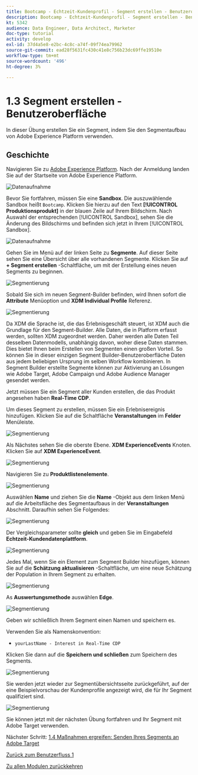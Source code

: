```yaml
---
title: Bootcamp - Echtzeit-Kundenprofil - Segment erstellen - Benutzeroberfläche
description: Bootcamp - Echtzeit-Kundenprofil - Segment erstellen - Benutzeroberfläche
kt: 5342
audience: Data Engineer, Data Architect, Marketer
doc-type: tutorial
activity: develop
exl-id: 37d4a5e8-e2bc-4c8c-a74f-09f74ea79962
source-git-commit: ead28f5631fc430c41e8c756b23dc69ffe19510e
workflow-type: tm+mt
source-wordcount: '496'
ht-degree: 3%

---
```


# 1.3 Segment erstellen - Benutzeroberfläche

In dieser Übung erstellen Sie ein Segment, indem Sie den Segmentaufbau von Adobe Experience Platform verwenden.

## Geschichte

Navigieren Sie zu [Adobe Experience Platform](https://experience.adobe.com/platform). Nach der Anmeldung landen Sie auf der Startseite von Adobe Experience Platform.

![Datenaufnahme](./images/home.png)

Bevor Sie fortfahren, müssen Sie eine **Sandbox**. Die auszuwählende Sandbox heißt ``Bootcamp``. Klicken Sie hierzu auf den Text **[!UICONTROL Produktionsprodukt]** in der blauen Zeile auf Ihrem Bildschirm. Nach Auswahl der entsprechenden [!UICONTROL Sandbox], sehen Sie die Änderung des Bildschirms und befinden sich jetzt in Ihrem [!UICONTROL Sandbox].

![Datenaufnahme](./images/sb1.png)

Gehen Sie im Menü auf der linken Seite zu **Segmente**. Auf dieser Seite sehen Sie eine Übersicht über alle vorhandenen Segmente. Klicken Sie auf **+ Segment erstellen** -Schaltfläche, um mit der Erstellung eines neuen Segments zu beginnen.

![Segmentierung](./images/menuseg.png)

Sobald Sie sich im neuen Segment-Builder befinden, wird Ihnen sofort die **Attribute** Menüoption und **XDM Individual Profile** Referenz.

![Segmentierung](./images/segmentationui.png)

Da XDM die Sprache ist, die das Erlebnisgeschäft steuert, ist XDM auch die Grundlage für den Segment-Builder. Alle Daten, die in Platform erfasst werden, sollten XDM zugeordnet werden. Daher werden alle Daten Teil desselben Datenmodells, unabhängig davon, woher diese Daten stammen. Dies bietet Ihnen beim Erstellen von Segmenten einen großen Vorteil. So können Sie in dieser einzigen Segment Builder-Benutzeroberfläche Daten aus jedem beliebigen Ursprung im selben Workflow kombinieren. In Segment Builder erstellte Segmente können zur Aktivierung an Lösungen wie Adobe Target, Adobe Campaign und Adobe Audience Manager gesendet werden.

Jetzt müssen Sie ein Segment aller Kunden erstellen, die das Produkt angesehen haben **Real-Time CDP**.

Um dieses Segment zu erstellen, müssen Sie ein Erlebnisereignis hinzufügen. Klicken Sie auf die Schaltfläche **Veranstaltungen** im **Felder** Menüleiste.

![Segmentierung](./images/findee.png)

Als Nächstes sehen Sie die oberste Ebene. **XDM ExperienceEvents** Knoten. Klicken Sie auf **XDM ExperienceEvent**.

![Segmentierung](./images/see.png)

Navigieren Sie zu **Produktlistenelemente**.

![Segmentierung](./images/plitems.png)

Auswählen **Name** und ziehen Sie die **Name** -Objekt aus dem linken Menü auf die Arbeitsfläche des Segmentaufbaus in der **Veranstaltungen** Abschnitt. Daraufhin sehen Sie Folgendes:

![Segmentierung](./images/eewebpdtlname.png)

Der Vergleichsparameter sollte **gleich** und geben Sie im Eingabefeld **Echtzeit-Kundendatenplattform**.

![Segmentierung](./images/pv.png)

Jedes Mal, wenn Sie ein Element zum Segment Builder hinzufügen, können Sie auf die **Schätzung aktualisieren** -Schaltfläche, um eine neue Schätzung der Population in Ihrem Segment zu erhalten.

![Segmentierung](./images/refreshest.png)

As **Auswertungsmethode** auswählen **Edge**.

![Segmentierung](./images/evedge.png)

Geben wir schließlich Ihrem Segment einen Namen und speichern es.

Verwenden Sie als Namenskonvention:

- `yourLastName - Interest in Real-Time CDP`

Klicken Sie dann auf die **Speichern und schließen** zum Speichern des Segments.

![Segmentierung](./images/segmentname.png)

Sie werden jetzt wieder zur Segmentübersichtsseite zurückgeführt, auf der eine Beispielvorschau der Kundenprofile angezeigt wird, die für Ihr Segment qualifiziert sind.

![Segmentierung](./images/savedsegment.png)

Sie können jetzt mit der nächsten Übung fortfahren und Ihr Segment mit Adobe Target verwenden.

Nächster Schritt: [1.4 Maßnahmen ergreifen: Senden Ihres Segments an Adobe Target](./ex4.md)

[Zurück zum Benutzerfluss 1](./uc1.md)

[Zu allen Modulen zurückkehren](../../overview.md)
